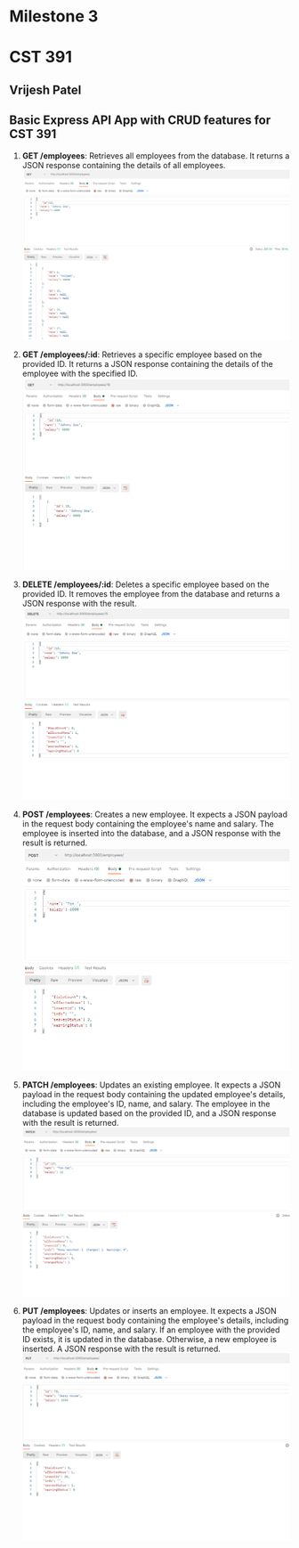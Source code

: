 # Milestone 3
# CST 391
## Vrijesh Patel
## Basic Express API App with CRUD features  for CST 391



1. **GET /employees**: Retrieves all employees from the database. It returns a JSON response containing the details of all employees.
![GET /employees:](ss1.png)


2. **GET /employees/:id**: Retrieves a specific employee based on the provided ID. It returns a JSON response containing the details of the employee with the specified ID.
![GET /employees/id:](ss2.png)

3. **DELETE /employees/:id**: Deletes a specific employee based on the provided ID. It removes the employee from the database and returns a JSON response with the result.
![DELETE /employees:](ss3.png)

4. **POST /employees**: Creates a new employee. It expects a JSON payload in the request body containing the employee's name and salary. The employee is inserted into the database, and a JSON response with the result is returned.
![POST /employees:](ss4.png)

5. **PATCH /employees**: Updates an existing employee. It expects a JSON payload in the request body containing the updated employee's details, including the employee's ID, name, and salary. The employee in the database is updated based on the provided ID, and a JSON response with the result is returned.
![PATCH /employees:](ss5.png)

6. **PUT /employees**: Updates or inserts an employee. It expects a JSON payload in the request body containing the employee's details, including the employee's ID, name, and salary. If an employee with the provided ID exists, it is updated in the database. Otherwise, a new employee is inserted. A JSON response with the result is returned.
![PATCH /employees:](ss6.png)


